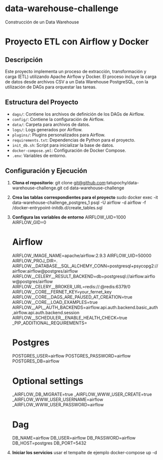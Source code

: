 # data-warehouse-challenge
Construcción de un Data Warehouse

# Proyecto ETL con Airflow y Docker

## Descripción

Este proyecto implementa un proceso de extracción, transformación y carga (ETL) utilizando Apache Airflow y Docker. El proceso incluye la carga de datos desde archivos CSV a un Data Warehouse PostgreSQL, con la utilización de DAGs para orquestar las tareas.

## Estructura del Proyecto

- `dags/`: Contiene los archivos de definición de los DAGs de Airflow.
- `config/`: Contiene la configuración de Airflow.
- `data/`: Carpeta para archivos de datos.
- `logs/`: Logs generados por Airflow.
- `plugins/`: Plugins personalizados para Airflow.
- `requirements.txt`: Dependencias de Python para el proyecto.
- `init_db.sh`: Script para inicializar la base de datos.
- `docker-compose.yml`: Configuración de Docker Compose.
- `.env`: Variables de entorno.

## Configuración y Ejecución

1. **Clona el repositorio**:
    git clone git@github.com:tatupochy/data-warehouse-challenge.git
    cd data-warehouse-challenge

2. **Crea las tablas correspondientes para el proyecto**
    sudo docker exec -it data-warehouse-challenge_postgres_1 psql -U airflow -d airflow -f /docker-entrypoint-initdb.d/create_tables.sql

3. **Configura las variables de entorno**
    AIRFLOW_UID=1000
    AIRFLOW_GID=0

    # Airflow
    AIRFLOW_IMAGE_NAME=apache/airflow:2.9.3
    AIRFLOW_UID=50000
    AIRFLOW_PROJ_DIR=.
    AIRFLOW__DATABASE__SQL_ALCHEMY_CONN=postgresql+psycopg2://airflow:airflow@postgres/airflow
    AIRFLOW__CELERY__RESULT_BACKEND=db+postgresql://airflow:airflow@postgres/airflow
    AIRFLOW__CELERY__BROKER_URL=redis://:@redis:6379/0
    AIRFLOW__CORE__FERNET_KEY=your_fernet_key
    AIRFLOW__CORE__DAGS_ARE_PAUSED_AT_CREATION=true
    AIRFLOW__CORE__LOAD_EXAMPLES=true
    AIRFLOW__API__AUTH_BACKENDS=airflow.api.auth.backend.basic_auth,airflow.api.auth.backend.session
    AIRFLOW__SCHEDULER__ENABLE_HEALTH_CHECK=true
    _PIP_ADDITIONAL_REQUIREMENTS=

    # Postgres
    POSTGRES_USER=airflow
    POSTGRES_PASSWORD=airflow
    POSTGRES_DB=airflow

    # Optional settings
    _AIRFLOW_DB_MIGRATE=true
    _AIRFLOW_WWW_USER_CREATE=true
    _AIRFLOW_WWW_USER_USERNAME=airflow
    _AIRFLOW_WWW_USER_PASSWORD=airflow

    # Dag
    DB_NAME=airflow
    DB_USER=airflow
    DB_PASSWORD=airflow
    DB_HOST=postgres
    DB_PORT=5432

4. **Iniciar los servicios**
    usar el tempalte de ejemplo
    docker-compose up -d